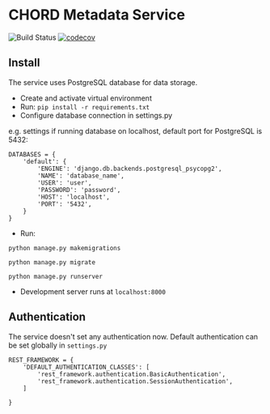 # CHORD Metadata Service

![Build Status](https://api.travis-ci.com/c3g/chord_metadata_service.svg?branch=master)
[![codecov](https://codecov.io/gh/c3g/chord_metadata_service/branch/master/graph/badge.svg)](https://codecov.io/gh/c3g/chord_metadata_service)

## Install

The service uses PostgreSQL database for data storage.

* Create and activate virtual environment
* Run: `pip install -r requirements.txt`
* Configure database connection in settings.py

e.g. settings if running database on localhost, default port for PostgreSQL is 5432:

```
DATABASES = {
    'default': {
        'ENGINE': 'django.db.backends.postgresql_psycopg2',
        'NAME': 'database_name',
        'USER': 'user',
        'PASSWORD': 'password',
        'HOST': 'localhost',
        'PORT': '5432',
    }
}
```

* Run:

`python manage.py makemigrations`

`python manage.py migrate`

`python manage.py runserver`

* Development server runs at `localhost:8000`

## Authentication

The service doesn't set any authentication now.
Default authentication can be set globally in `settings.py`

```
REST_FRAMEWORK = {
    'DEFAULT_AUTHENTICATION_CLASSES': [
    	'rest_framework.authentication.BasicAuthentication',
    	'rest_framework.authentication.SessionAuthentication',
    ]

}
```
